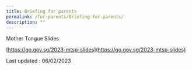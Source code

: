 ```yaml
---
title: Briefing for parents
permalink: /for-parents/Briefing-for-parents/
description: ""
---
```

Mother Tongue Slides

[https://go.gov.sg/2023-mtsp-slides](https://go.gov.sg/2023-mtsp-slides)

Last updated : 06/02/2023